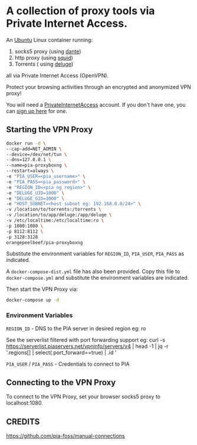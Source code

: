 # A collection of proxy tools via Private Internet Access.

An [Ubuntu](https://ubuntu.org/) Linux container running:
 1. socks5 proxy (using [dante](https://www.inet.no/dante/))
 2. http proxy (using [squid](https://www.squid.org/))
 3. Torrents ( using [deluge](https://www.deluge.org/))

all via Private Internet Access (OpenVPN).

Protect your browsing activities through an encrypted and anonymized VPN proxy!

You will need a [PrivateInternetAccess](https://www.privateinternetaccess.com/pages/how-it-works) account.
If you don't have one, you can [sign up here](https://www.privateinternetaccess.com/pages/buy-vpn) for one.

## Starting the VPN Proxy

```sh
docker run -d \
--cap-add=NET_ADMIN \
--device=/dev/net/tun \
--dns=127.0.0.1 \
--name=pia-proxyboxng \
--restart=always \
-e "PIA_USER=<pia_username>" \
-e "PIA_PASS=<pia_password>" \
-e "REGION_ID=<pia ng region>" \
-e "DELUGE_UID=1000" \
-e "DELUGE_GID=1000" \
-e "HOST_SUBNET=<host subnet eg: 192.168.0.0/24>" \
-v /location/to/torrents:/torrents \
-v /location/to/app/deluge:/app/deluge \
-v /etc/localtime:/etc/localtime:ro \
-p 1080:1080 \
-p 8112:8112 \
-p 3128:3128
orangepeelbeef/pia-proxyboxng
```

Substitute the environment variables for `REGION_ID`, `PIA_USER`, `PIA_PASS` as indicated.

A `docker-compose-dist.yml` file has also been provided. Copy this file to `docker-compose.yml` and substitute the environment variables are indicated.

Then start the VPN Proxy via:

```sh
docker-compose up -d
```

### Environment Variables

`REGION_ID` - DNS to the PIA server in desired region eg: ro 

See the serverlist filtered with port forwarding support
eg: curl -s https://serverlist.piaservers.net/vpninfo/servers/v4 | head -1 | jq -r '.regions[] | select(.port_forward==true) | .id '
 
`PIA_USER` / `PIA_PASS` - Credentials to connect to PIA

## Connecting to the VPN Proxy

To connect to the VPN Proxy, set your browser socks5 proxy to localhost:1080.

## CREDITS
https://github.com/pia-foss/manual-connections
